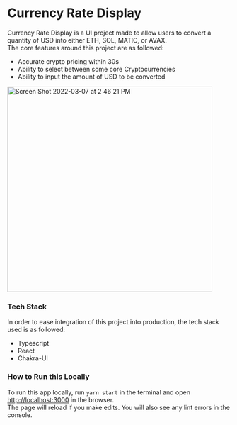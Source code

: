 # Currency Rate Display
Currency Rate Display is a UI project made to allow users to convert a quantity of USD into either ETH, SOL, MATIC, or AVAX. 
<br/>The core features around this project are as followed:
- Accurate crypto pricing within 30s
- Ability to select between some core Cryptocurrencies
- Ability to input the amount of USD to be converted

<img width="463" alt="Screen Shot 2022-03-07 at 2 46 21 PM" src="https://user-images.githubusercontent.com/10470860/157134828-d06fa850-1cb1-4837-82ad-b6025cd6656f.png">


### Tech Stack
In order to ease integration of this project into production, the tech stack used is as followed:
- Typescript
- React
- Chakra-UI

### How to Run this Locally
To run this app locally, run `yarn start` in the terminal and open [http://localhost:3000](http://localhost:3000) in the browser.
<br />The page will reload if you make edits. You will also see any lint errors in the console.
